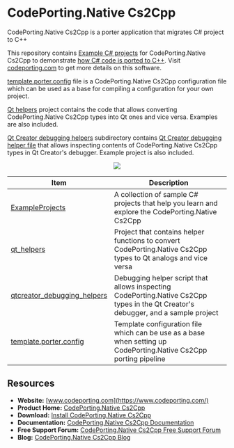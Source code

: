 ﻿# CodePorting.Native Cs2Cpp

CodePorting.Native Cs2Cpp is a porter application that migrates C# project to C++

This repository contains [Example C# projects](https://github.com/codeporting-native/codeporting-native-cs2cpp/tree/master/ExampleProjects) for CodePorting.Native Cs2Cpp to demonstrate [how C# code is ported to C++](https://wiki.codeporting.com/native/cs2cpp/getting-started/). Visit [codeporting.com](https://www.codeporting.com/) to get more details on this software.

[template.porter.config](https://github.com/codeporting-native/codeporting-native-cs2cpp/blob/master/template.porter.config) file is a CodePorting.Native Cs2Cpp configuration file which can be used as a base for compiling a configuration for your own project.

[Qt helpers](https://github.com/codeporting-native/codeporting-native-cs2cpp/tree/master/qt_helpers) project contains the code that allows converting CodePorting.Native Cs2Cpp types into Qt ones and vice versa. Examples are also included.

[Qt Creator debugging helpers](https://github.com/codeporting-native/codeporting-native-cs2cpp/tree/master/qtcreator_debugging_helpers) subdirectory contains [Qt Creator debugging helper file](https://github.com/codeporting-native/codeporting-native-cs2cpp/blob/master/qtcreator_debugging_helpers/asposetypes.py) that allows inspecting contents of CodePorting.Native Cs2Cpp types in Qt Creator's debugger. Example project is also included.

<p align="center">
  <a title="Download complete sample C# projects code to test codeporting for C++" href="https://github.com/codeporting-native/codeporting-native-cs2cpp/archive/master.zip">
	<img src="https://raw.github.com/AsposeExamples/java-examples-dashboard/master/images/downloadZip-Button-Large.png" />
  </a>
</p>

Item | Description
--------- | -----------
[ExampleProjects](https://github.com/codeporting-native/codeporting-native-cs2cpp/tree/master/ExampleProjects) | A collection of sample C# projects that help you learn and explore the CodePorting.Native Cs2Cpp
[qt_helpers](https://github.com/codeporting-native/codeporting-native-cs2cpp/tree/master/qt_helpers) | Project that contains helper functions to convert CodePorting.Native Cs2Cpp types to Qt analogs and vice versa
[qtcreator_debugging_helpers](https://github.com/codeporting-native/codeporting-native-cs2cpp/tree/master/qtcreator_debugging_helpers) | Debugging helper script that allows inspecting CodePorting.Native Cs2Cpp types in the Qt Creator's debugger, and a sample project
[template.porter.config](https://github.com/codeporting-native/codeporting-native-cs2cpp/blob/master/template.porter.config) | Template configuration file which can be use as a base when setting up CodePorting.Native Cs2Cpp porting pipeline

## Resources

+ **Website:** [www.codeporting.com](https://www.codeporting.com/)
+ **Product Home:** [CodePorting.Native Cs2Cpp](https://products.codeporting.com/native)
+ **Download:** [Install CodePorting.Native Cs2Cpp](https://downloads.codeporting.com/)
+ **Documentation:** [CodePorting.Native Cs2Cpp Documentation](https://wiki.codeporting.com/native/)
+ **Free Support Forum:** [CodePorting.Native Cs2Cpp Free Support Forum](https://forum.codeporting.com/)
+ **Blog:** [CodePorting.Native Cs2Cpp Blog](https://blog.codeporting.com/)
